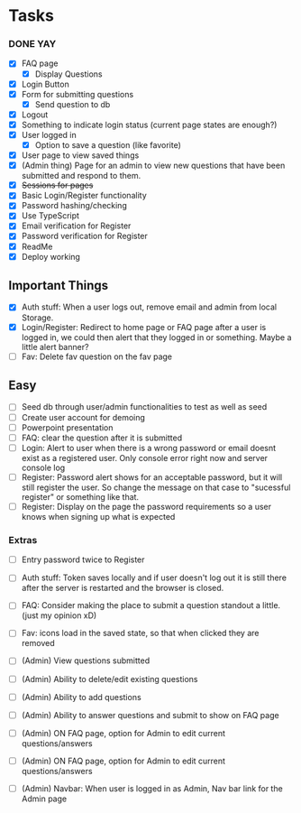 # Tasks

### DONE YAY
- [x] FAQ page
    - [x] Display Questions
- [x] Login Button
- [x] Form for submitting questions
    - [x] Send question to db
- [x] Logout
- [x] Something to indicate login status (current page states are enough?)
- [x] User logged in
    - [x] Option to save a question (like favorite)
- [x] User page to view saved things
- [x] (Admin thing) Page for an admin to view new questions that have been submitted and respond to them.
-   [x] ~~Sessions for pages~~
-   [x] Basic Login/Register functionality
-   [x] Password hashing/checking
-   [x] Use TypeScript
-   [x] Email verification for Register
-   [x] Password verification for Register
-   [x] ReadMe
-   [x] Deploy working

## Important Things
- [x] Auth stuff: When a user logs out, remove email and admin from local Storage.
- [x] Login/Register: Redirect to home page or FAQ page after a user is logged in, we could then alert that they logged in or something. Maybe a little alert banner?
- [ ] Fav: Delete fav question on the fav page

## Easy
- [ ] Seed db through user/admin functionalities to test as well as seed
- [ ] Create user account for demoing
- [ ] Powerpoint presentation
- [ ] FAQ: clear the question after it is submitted
- [ ] Login: Alert to user when there is a wrong password or email doesnt exist as a registered user. Only console error right now and server console log
- [ ] Register: Password alert shows for an acceptable password, but it will still register the user. So change the message on that case to "sucessful register" or something like that.
- [ ] Register: Display on the page the password requirements so a user knows when signing up what is expected

### Extras
- [ ] Entry password twice to Register
- [ ] Auth stuff: Token saves locally and if user doesn't log out it is still there after the server is restarted and the browser is closed. 
- [ ] FAQ: Consider making the place to submit a question standout a little. (just my opinion xD)
- [ ] Fav: icons load in the saved state, so that when clicked they are removed

- [ ] (Admin) View questions submitted
- [ ] (Admin) Ability to delete/edit existing questions
- [ ] (Admin) Ability to add questions
- [ ] (Admin) Ability to answer questions and submit to show on FAQ page
- [ ] (Admin) ON FAQ page, option for Admin to edit current questions/answers
- [ ] (Admin) ON FAQ page, option for Admin to edit current questions/answers
- [ ] (Admin) Navbar: When user is logged in as Admin, Nav bar link for the Admin page




